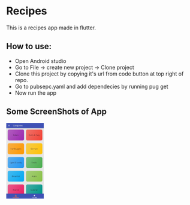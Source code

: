 # Recipes

This is a recipes app made in flutter.

## How to use:
  * Open Android studio
  * Go to File -> create new project -> Clone project
  * Clone this project by copying it's url from code button at top right of repo.
  * Go to pubsepc.yaml and add dependecies by running pug get
  * Now run the app

## Some ScreenShots of App
<img src="https://github.com/Sushant0402/recipes/blob/master/images/1.jpg" width="100">
